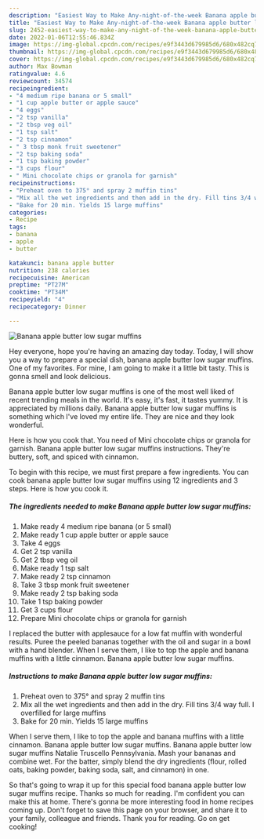 ```yaml
---
description: "Easiest Way to Make Any-night-of-the-week Banana apple butter low sugar muffins"
title: "Easiest Way to Make Any-night-of-the-week Banana apple butter low sugar muffins"
slug: 2452-easiest-way-to-make-any-night-of-the-week-banana-apple-butter-low-sugar-muffins
date: 2022-01-06T12:55:46.834Z
image: https://img-global.cpcdn.com/recipes/e9f3443d679985d6/680x482cq70/banana-apple-butter-low-sugar-muffins-recipe-main-photo.jpg
thumbnail: https://img-global.cpcdn.com/recipes/e9f3443d679985d6/680x482cq70/banana-apple-butter-low-sugar-muffins-recipe-main-photo.jpg
cover: https://img-global.cpcdn.com/recipes/e9f3443d679985d6/680x482cq70/banana-apple-butter-low-sugar-muffins-recipe-main-photo.jpg
author: Max Bowman
ratingvalue: 4.6
reviewcount: 34574
recipeingredient:
- "4 medium ripe banana or 5 small"
- "1 cup apple butter or apple sauce"
- "4 eggs"
- "2 tsp vanilla"
- "2 tbsp veg oil"
- "1 tsp salt"
- "2 tsp cinnamon"
- " 3 tbsp monk fruit sweetener"
- "2 tsp baking soda"
- "1 tsp baking powder"
- "3 cups flour"
- " Mini chocolate chips or granola for garnish"
recipeinstructions:
- "Preheat oven to 375° and spray 2 muffin tins"
- "Mix all the wet ingredients and then add in the dry. Fill tins 3/4 way full. I overfilled for large muffins"
- "Bake for 20 min. Yields 15 large muffins"
categories:
- Recipe
tags:
- banana
- apple
- butter

katakunci: banana apple butter 
nutrition: 238 calories
recipecuisine: American
preptime: "PT27M"
cooktime: "PT34M"
recipeyield: "4"
recipecategory: Dinner

---
```



![Banana apple butter low sugar muffins](https://img-global.cpcdn.com/recipes/e9f3443d679985d6/680x482cq70/banana-apple-butter-low-sugar-muffins-recipe-main-photo.jpg)

Hey everyone, hope you're having an amazing day today. Today, I will show you a way to prepare a special dish, banana apple butter low sugar muffins. One of my favorites. For mine, I am going to make it a little bit tasty. This is gonna smell and look delicious.

Banana apple butter low sugar muffins is one of the most well liked of recent trending meals in the world. It's easy, it's fast, it tastes yummy. It is appreciated by millions daily. Banana apple butter low sugar muffins is something which I've loved my entire life. They are nice and they look wonderful.

Here is how you cook that. You need of Mini chocolate chips or granola for garnish. Banana apple butter low sugar muffins instructions. They&#39;re buttery, soft, and spiced with cinnamon.


To begin with this recipe, we must first prepare a few ingredients. You can cook banana apple butter low sugar muffins using 12 ingredients and 3 steps. Here is how you cook it.

<!--inarticleads1-->

##### The ingredients needed to make Banana apple butter low sugar muffins:

1. Make ready 4 medium ripe banana (or 5 small)
1. Make ready 1 cup apple butter or apple sauce
1. Take 4 eggs
1. Get 2 tsp vanilla
1. Get 2 tbsp veg oil
1. Make ready 1 tsp salt
1. Make ready 2 tsp cinnamon
1. Take  3 tbsp monk fruit sweetener
1. Make ready 2 tsp baking soda
1. Take 1 tsp baking powder
1. Get 3 cups flour
1. Prepare  Mini chocolate chips or granola for garnish


I replaced the butter with applesauce for a low fat muffin with wonderful results. Puree the peeled bananas together with the oil and sugar in a bowl with a hand blender. When I serve them, I like to top the apple and banana muffins with a little cinnamon. Banana apple butter low sugar muffins. 

<!--inarticleads2-->

##### Instructions to make Banana apple butter low sugar muffins:

1. Preheat oven to 375° and spray 2 muffin tins
1. Mix all the wet ingredients and then add in the dry. Fill tins 3/4 way full. I overfilled for large muffins
1. Bake for 20 min. Yields 15 large muffins


When I serve them, I like to top the apple and banana muffins with a little cinnamon. Banana apple butter low sugar muffins. Banana apple butter low sugar muffins Natalie Truscello Pennsylvania. Mash your bananas and combine wet. For the batter, simply blend the dry ingredients (flour, rolled oats, baking powder, baking soda, salt, and cinnamon) in one. 

So that's going to wrap it up for this special food banana apple butter low sugar muffins recipe. Thanks so much for reading. I'm confident you can make this at home. There's gonna be more interesting food in home recipes coming up. Don't forget to save this page on your browser, and share it to your family, colleague and friends. Thank you for reading. Go on get cooking!
